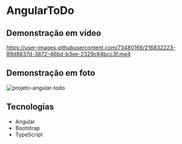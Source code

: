 # AngularToDo

## Demonstração em vídeo 
https://user-images.githubusercontent.com/73480168/216832223-89d8837d-3872-46bd-b3ee-2329c64bcc3f.mp4

## Demonstração em foto 
![projeto-angular-todo](https://user-images.githubusercontent.com/73480168/216831596-06c70194-5be6-4946-9088-1a53f14262bb.png)


## Tecnologias
- Angular
- Bootstrap
- TypeScript
